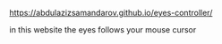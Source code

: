 https://abdulazizsamandarov.github.io/eyes-controller/

in this website the eyes follows your mouse cursor

